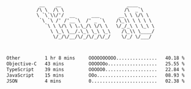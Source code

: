 <div align="center">
<pre><code>
 __    __                        ____      
/\ \  /\ \                      /\  _`\    
\ `\`\\/'/  __      ___       __\ \ \/\ \  
 `\ `\ /' /'__`\  /' _ `\    /\_\\ \ \ \ \ 
   `\ \ \/\ \ \.\_/\ \/\ \   \/_/_\ \ \_\ \
     \ \_\ \__/.\_\ \_\ \_\    /\_\\ \____/
      \/_/\/__/\/_/\/_/\/_/    \/_/ \/___/ 
                                           

</code></pre>

<!--START_SECTION:waka-->

```txt
Other         1 hr 8 mins     OOOOOOOOOO...............   40.18 %
Objective-C   43 mins         OOOOOOo..................   25.55 %
TypeScript    39 mins         OOOOO0...................   22.84 %
JavaScript    15 mins         OOo......................   08.93 %
JSON          4 mins          0........................   02.38 %
```

<!--END_SECTION:waka-->
